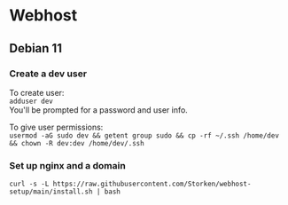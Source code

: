# Webhost

## Debian 11

### Create a dev user
To create user:</br>
`adduser dev`</br>
You'll be prompted for a password and user info.

To give user permissions:</br>
	`usermod -aG sudo dev &&
	getent group sudo &&
	cp -rf ~/.ssh /home/dev &&
	chown -R dev:dev /home/dev/.ssh`

### Set up nginx and a domain
`curl -s -L https://raw.githubusercontent.com/Storken/webhost-setup/main/install.sh | bash`
